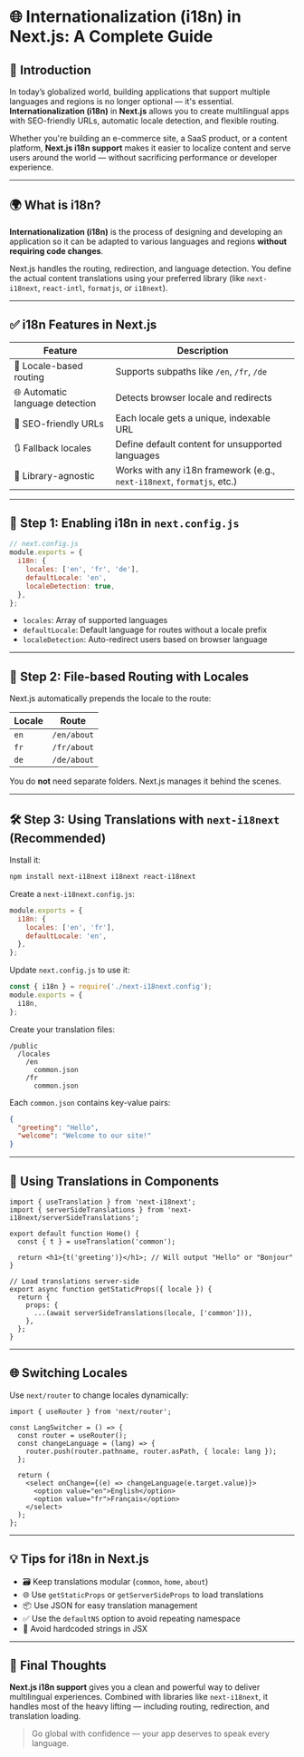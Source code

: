 
# 🌐 Internationalization (i18n) in Next.js: A Complete Guide

## 🧭 Introduction

In today’s globalized world, building applications that support multiple languages and regions is no longer optional — it's essential. **Internationalization (i18n)** in **Next.js** allows you to create multilingual apps with SEO-friendly URLs, automatic locale detection, and flexible routing.

Whether you're building an e-commerce site, a SaaS product, or a content platform, **Next.js i18n support** makes it easier to localize content and serve users around the world — without sacrificing performance or developer experience.

---

## 🌍 What is i18n?

**Internationalization (i18n)** is the process of designing and developing an application so it can be adapted to various languages and regions **without requiring code changes**.

Next.js handles the routing, redirection, and language detection. You define the actual content translations using your preferred library (like `next-i18next`, `react-intl`, `formatjs`, or `i18next`).

---

## ✅ i18n Features in Next.js

| Feature                        | Description                                                                 |
|-------------------------------|-----------------------------------------------------------------------------|
| 🔀 Locale-based routing        | Supports subpaths like `/en`, `/fr`, `/de`                                 |
| 🌐 Automatic language detection| Detects browser locale and redirects                                        |
| 🔗 SEO-friendly URLs           | Each locale gets a unique, indexable URL                                   |
| 🔃 Fallback locales            | Define default content for unsupported languages                           |
| 💬 Library-agnostic            | Works with any i18n framework (e.g., `next-i18next`, `formatjs`, etc.)     |

---

## 🔧 Step 1: Enabling i18n in `next.config.js`

```js
// next.config.js
module.exports = {
  i18n: {
    locales: ['en', 'fr', 'de'],
    defaultLocale: 'en',
    localeDetection: true,
  },
};
```

- `locales`: Array of supported languages
- `defaultLocale`: Default language for routes without a locale prefix
- `localeDetection`: Auto-redirect users based on browser language

---

## 📁 Step 2: File-based Routing with Locales

Next.js automatically prepends the locale to the route:

| Locale     | Route             |
|------------|------------------|
| `en`       | `/en/about`      |
| `fr`       | `/fr/about`      |
| `de`       | `/de/about`      |

You do **not** need separate folders. Next.js manages it behind the scenes.

---

## 🛠 Step 3: Using Translations with `next-i18next` (Recommended)

Install it:

```bash
npm install next-i18next i18next react-i18next
```

Create a `next-i18next.config.js`:

```js
module.exports = {
  i18n: {
    locales: ['en', 'fr'],
    defaultLocale: 'en',
  },
};
```

Update `next.config.js` to use it:

```js
const { i18n } = require('./next-i18next.config');
module.exports = {
  i18n,
};
```

Create your translation files:

```
/public
  /locales
    /en
      common.json
    /fr
      common.json
```

Each `common.json` contains key-value pairs:

```json
{
  "greeting": "Hello",
  "welcome": "Welcome to our site!"
}
```

---

## 🧩 Using Translations in Components

```tsx
import { useTranslation } from 'next-i18next';
import { serverSideTranslations } from 'next-i18next/serverSideTranslations';

export default function Home() {
  const { t } = useTranslation('common');

  return <h1>{t('greeting')}</h1>; // Will output "Hello" or "Bonjour"
}

// Load translations server-side
export async function getStaticProps({ locale }) {
  return {
    props: {
      ...(await serverSideTranslations(locale, ['common'])),
    },
  };
}
```

---

## 🌐 Switching Locales

Use `next/router` to change locales dynamically:

```tsx
import { useRouter } from 'next/router';

const LangSwitcher = () => {
  const router = useRouter();
  const changeLanguage = (lang) => {
    router.push(router.pathname, router.asPath, { locale: lang });
  };

  return (
    <select onChange={(e) => changeLanguage(e.target.value)}>
      <option value="en">English</option>
      <option value="fr">Français</option>
    </select>
  );
};
```

---

## 💡 Tips for i18n in Next.js

- 🗃 Keep translations modular (`common`, `home`, `about`)
- 🌐 Use `getStaticProps` or `getServerSideProps` to load translations
- 📦 Use JSON for easy translation management
- ✅ Use the `defaultNS` option to avoid repeating namespace
- 🔁 Avoid hardcoded strings in JSX

---

## 🧠 Final Thoughts

**Next.js i18n support** gives you a clean and powerful way to deliver multilingual experiences. Combined with libraries like `next-i18next`, it handles most of the heavy lifting — including routing, redirection, and translation loading.

> Go global with confidence — your app deserves to speak every language.

